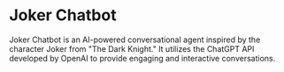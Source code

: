 # Joker Chatbot

Joker Chatbot is an AI-powered conversational agent inspired by the character Joker from "The Dark Knight." It utilizes the ChatGPT API developed by OpenAI to provide engaging and interactive conversations.
